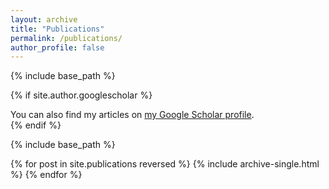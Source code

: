 ```yaml
---
layout: archive
title: "Publications"
permalink: /publications/
author_profile: false
---
```


{% include base_path %}

{% if site.author.googlescholar %}
  <div class="wordwrap">You can also find my articles on <a href="{{site.author.googlescholar}}">my Google Scholar profile</a>.</div>
{% endif %}

{% include base_path %}

{% for post in site.publications reversed %} {% include archive-single.html %} {% endfor %}